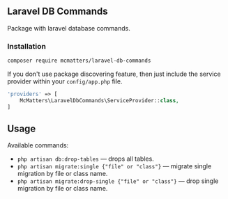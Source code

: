 ## Laravel DB Commands

Package with laravel database commands.

### Installation

```bash
composer require mcmatters/laravel-db-commands
```

If you don't use package discovering feature, then just include the service provider within your `config/app.php` file.

```php
'providers' => [
    McMatters\LaravelDbCommands\ServiceProvider::class,
]
```

## Usage

Available commands:

* `php artisan db:drop-tables` — drops all tables.
* `php artisan migrate:single {"file" or "class"}` — migrate single migration by file or class name.
* `php artisan migrate:drop-single {"file" or "class"}` — drop single migration by file or class name.
